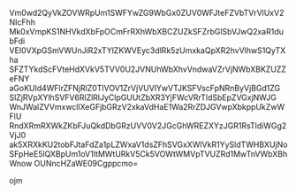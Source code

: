 Vm0wd2QyVkZOVWRpUm1SWFYwZG9WbGx0ZUV0WFJteFZVbTVrVlUxV2NIcFhh
Mk0xVmpKS1NHVkdXbFpOCmFrRXhWbXBCZUZkSFZrbGlSbVJwQ2xaR1dubFdi
VEI0VXpGSmVWUnJiR2xTYlZKWVEyc3dlRk5zUmxkaQpXR2hvVlhwS1QyTXha
SFZTYkdScFVteHdXVkV5TVV0U2JVNUhWbXhvVndwaVZrVjNWbXBKZUZZeFNY
aGoKUld4WFlrZFNjRlZ0TlVOV1ZrVjVUVlYwVTJKSFVscFpNRnByVjBGd1ZG
SlZjRVpXYlhSVFV6RlZlRlJyClpGUUtZbXR3YjFWcVRrTldSbEpZVGxjNWJG
WnJWalZVVmxwcllXeGFjbGRzV2xkaVdHaE1Wa2RrZDJGVwpXbkppUkZwWFlU
RndXRmRXWkZKbFJuQkdDbGRzUVV0V2JGcGhWREZXYzJGR1RsTldiWGg2VjJ0
ak5XRXkKU2tobFJtaFdZa1pLZWxaV1dsZFhSVGxXWlVkR1YySldTWHBXUjNo
SFpHeE5lQXBpUm1oV1ltMWtURkV5Ck5VOWtWMVpTVUZRd1MwTnVWbXBhWnow
OUNncHZaWE09Cgppcmo=

ojm